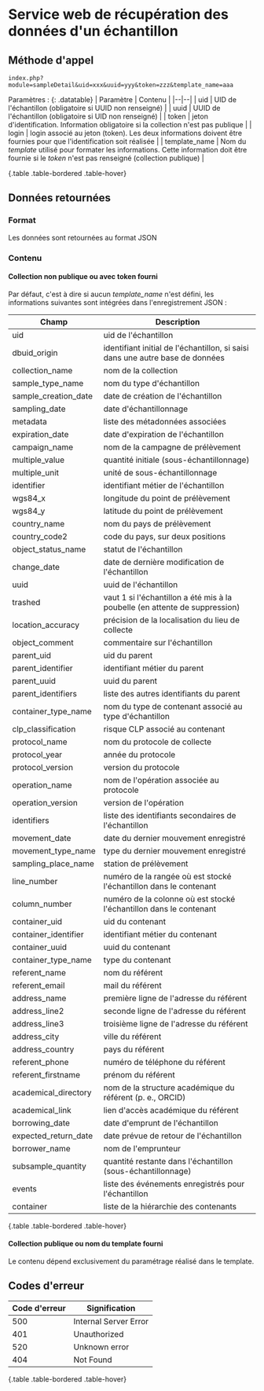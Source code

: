 # Service web de récupération des données d'un échantillon

## Méthode d'appel

	index.php?module=sampleDetail&uid=xxx&uuid=yyy&token=zzz&template_name=aaa

Paramètres :
{: .datatable}
| Paramètre | Contenu |
|--|--|
| uid | UID de l'échantillon (obligatoire si UUID non renseigné) |
| uuid | UUID de l'échantillon (obligatoire si UID non renseigné) |
| token | jeton d'identification. Information obligatoire si la collection n'est pas publique |
| login | login associé au jeton (token). Les deux informations doivent être fournies pour que l'identification soit réalisée |
| template_name | Nom du *template* utilisé pour formater les informations. Cette information doit être fournie si le *token* n'est pas renseigné (collection publique) |


{.table .table-bordered .table-hover}

## Données retournées

### Format

Les données sont retournées au format JSON

### Contenu

#### Collection non publique ou avec token fourni

Par défaut, c'est à dire si aucun *template_name* n'est défini, les informations suivantes sont intégrées dans l'enregistrement JSON :

| Champ | Description |
|--|--|
| uid | uid de l'échantillon |
| dbuid_origin | identifiant initial de l'échantillon, si saisi dans une autre base de données |
| collection_name | nom de la collection |
| sample_type_name | nom du type d'échantillon |
| sample_creation_date | date de création de l'échantillon |
| sampling_date | date d'échantillonnage |
| metadata | liste des métadonnées associées |
| expiration_date | date d'expiration de l'échantillon |
| campaign_name | nom de la campagne de prélèvement |
| multiple_value | quantité initiale (sous-échantillonnage) |
| multiple_unit | unité de sous-échantillonnage | 
| identifier | identifiant métier de l'échantillon |
| wgs84_x | longitude du point de prélèvement |
| wgs84_y | latitude du point de prélèvement |
| country_name | nom du pays de prélèvement |
| country_code2 | code du pays, sur deux positions |
| object_status_name | statut de l'échantillon |
| change_date | date de dernière modification de l'échantillon |
| uuid | uuid de l'échantillon |
| trashed | vaut 1 si l'échantillon a été mis à la poubelle (en attente de suppression) |
| location_accuracy | précision de la localisation du lieu de collecte |
| object_comment | commentaire sur l'échantillon |
| parent_uid | uid du parent |
| parent_identifier | identifiant métier du parent |
| parent_uuid | uuid du parent |
| parent_identifiers | liste des autres identifiants du parent |
| container_type_name | nom du type de contenant associé au type d'échantillon |
| clp_classification | risque CLP associé au contenant |
| protocol_name | nom du protocole de collecte |
| protocol_year | année du protocole |
| protocol_version | version du protocole |
| operation_name | nom de l'opération associée au protocole |
| operation_version | version de l'opération |
| identifiers | liste des identifiants secondaires de l'échantillon |
| movement_date | date du dernier mouvement enregistré |
| movement_type_name | type du dernier mouvement enregistré |
| sampling_place_name | station de prélèvement |
| line_number | numéro de la rangée où est stocké l'échantillon dans le contenant |
| column_number | numéro de la colonne où est stocké l'échantillon dans le contenant |
| container_uid | uid du contenant |
| container_identifier | identifiant métier du contenant |
| container_uuid | uuid du contenant |
| container_type_name | type du contenant |
| referent_name | nom du référent |
| referent_email | mail du référent |
| address_name | première ligne de l'adresse du référent |
| address_line2 | seconde ligne de l'adresse du référent |
| address_line3 | troisième ligne de l'adresse du référent |
| address_city | ville du référent |
| address_country | pays du référent |
| referent_phone | numéro de téléphone du référent |
| referent_firstname | prénom du référent |
| academical_directory | nom de la structure académique du référent (p. e., ORCID) |
| academical_link | lien d'accès académique du référent |
| borrowing_date | date d'emprunt de l'échantillon |
| expected_return_date | date prévue de retour de l'échantillon |
| borrower_name | nom de l'emprunteur |
| subsample_quantity | quantité restante dans l'échantillon (sous-échantillonnage) |
| events | liste des événements enregistrés pour l'échantillon |
| container | liste de la hiérarchie des contenants |


{.table .table-bordered .table-hover}

#### Collection publique ou nom du template fourni

Le contenu dépend exclusivement du paramétrage réalisé dans le template. 

## Codes d'erreur

| Code d'erreur | Signification |
|--|--|
| 500  | Internal Server Error |
| 401 | Unauthorized |
| 520 | Unknown error |
| 404 | Not Found |


{.table .table-bordered .table-hover}